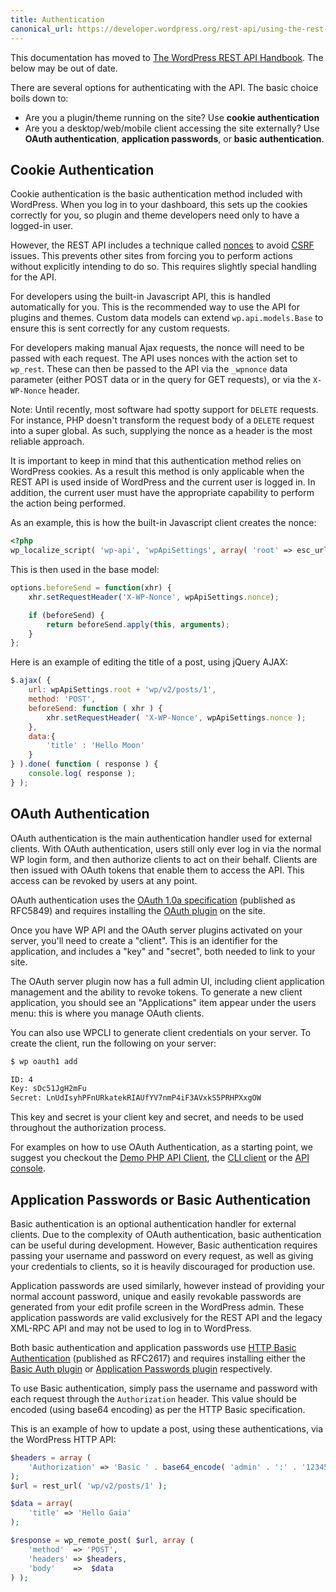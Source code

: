 ```yaml
---
title: Authentication
canonical_url: https://developer.wordpress.org/rest-api/using-the-rest-api/authentication/
---
```


<div class="warning">
This documentation has moved to <a href="https://developer.wordpress.org/rest-api/using-the-rest-api/authentication/">The WordPress REST API Handbook</a>. The below may be out of date.
</div>

There are several options for authenticating with the API. The basic choice boils
down to:

* Are you a plugin/theme running on the site? Use **cookie authentication**
* Are you a desktop/web/mobile client accessing the site externally? Use
  **OAuth authentication**, **application passwords**, or **basic authentication**.


Cookie Authentication
---------------------
Cookie authentication is the basic authentication method included with
WordPress. When you log in to your dashboard, this sets up the cookies correctly
for you, so plugin and theme developers need only to have a logged-in user.

However, the REST API includes a technique called [nonces][] to avoid [CSRF][] issues.
This prevents other sites from forcing you to perform actions without explicitly
intending to do so. This requires slightly special handling for the API.

For developers using the built-in Javascript API, this is handled automatically
for you. This is the recommended way to use the API for plugins and themes.
Custom data models can extend `wp.api.models.Base` to ensure this is sent
correctly for any custom requests.


For developers making manual Ajax requests, the nonce will need to be passed
with each request. The API uses nonces with the action set to `wp_rest`. These
can then be passed to the API via the `_wpnonce` data parameter (either POST
data or in the query for GET requests), or via the `X-WP-Nonce` header.

Note: Until recently, most software had spotty support for `DELETE` requests. For
instance, PHP doesn't transform the request body of a `DELETE` request into a super
global. As such, supplying the nonce as a header is the most reliable approach.

It is important to keep in mind that this authentication method relies on WordPress
cookies. As a result this method is only applicable when the REST API is used inside
of WordPress and the current user is logged in. In addition, the current user must
have the appropriate capability to perform the action being performed.

As an example, this is how the built-in Javascript client creates the nonce:

```php
<?php
wp_localize_script( 'wp-api', 'wpApiSettings', array( 'root' => esc_url_raw( rest_url() ), 'nonce' => wp_create_nonce( 'wp_rest' ) ) );
```

This is then used in the base model:

```javascript
options.beforeSend = function(xhr) {
	xhr.setRequestHeader('X-WP-Nonce', wpApiSettings.nonce);

	if (beforeSend) {
		return beforeSend.apply(this, arguments);
	}
};
```

Here is an example of editing the title of a post, using jQuery AJAX:

```javascript
$.ajax( {
    url: wpApiSettings.root + 'wp/v2/posts/1',
    method: 'POST',
    beforeSend: function ( xhr ) {
        xhr.setRequestHeader( 'X-WP-Nonce', wpApiSettings.nonce );
    },
    data:{
        'title' : 'Hello Moon'
    }
} ).done( function ( response ) {
    console.log( response );
} );
```

[nonces]: http://codex.wordpress.org/WordPress_Nonces
[CSRF]: http://en.wikipedia.org/wiki/Cross-site_request_forgery


OAuth Authentication
--------------------
OAuth authentication is the main authentication handler used for external
clients. With OAuth authentication, users still only ever log in via the normal
WP login form, and then authorize clients to act on their behalf. Clients are
then issued with OAuth tokens that enable them to access the API. This access
can be revoked by users at any point.

OAuth authentication uses the [OAuth 1.0a specification][oauth] (published as
RFC5849) and requires installing the [OAuth plugin][oauth-plugin] on the site.

Once you have WP API and the OAuth server plugins activated on your server,
you'll need to create a "client". This is an identifier for the application,
and includes a "key" and "secret", both needed to link to your site.

The OAuth server plugin now has a full admin UI, including client application
management and the ability to revoke tokens. To generate a new client
application, you should see an "Applications" item appear under the users menu:
this is where you manage OAuth clients.

You can also use WPCLI to generate client credentials on your server. To create
the client, run the following on your server:

```bash
$ wp oauth1 add

ID: 4
Key: sDc51JgH2mFu
Secret: LnUdIsyhPFnURkatekRIAUfYV7nmP4iF3AVxkS5PRHPXxgOW
```

This key and secret is your client key and secret, and needs to be used
throughout the authorization process.

For examples on how to use OAuth Authentication, as a starting point, we suggest
you checkout the [Demo PHP API Client][demo-api-client], the [CLI client][client-cli] or
the [API console][api-console].

[oauth]: http://tools.ietf.org/html/rfc5849
[oauth-plugin]: https://github.com/WP-API/OAuth1
[demo-api-client]: https://github.com/WP-API/example-client
[client-cli]: https://github.com/WP-API/client-cli
[api-console]: https://github.com/WP-API/api-console

Application Passwords or Basic Authentication
---------------------------------------------
Basic authentication is an optional authentication handler for external clients.
Due to the complexity of OAuth authentication, basic authentication can be
useful during development. However, Basic authentication requires passing your
username and password on every request, as well as giving your credentials to
clients, so it is heavily discouraged for production use.

Application passwords are used similarly, however instead of providing your normal
account password, unique and easily revokable passwords are generated from your
edit profile screen in the WordPress admin.  These application passwords are valid
exclusively for the REST API and the legacy XML-RPC API and may not be used to log
in to WordPress.

Both basic authentication and application passwords use [HTTP Basic Authentication][http-basic]
(published as RFC2617) and requires installing either the [Basic Auth plugin][basic-auth-plugin] or
[Application Passwords plugin][application-passwords] respectively.

To use Basic authentication, simply pass the username and password with each
request through the `Authorization` header. This value should be encoded (using
base64 encoding) as per the HTTP Basic specification.

This is an example of how to update a post, using these authentications, via the
WordPress HTTP API:

```php
$headers = array (
	'Authorization' => 'Basic ' . base64_encode( 'admin' . ':' . '12345' ),
);
$url = rest_url( 'wp/v2/posts/1' );

$data = array(
	'title' => 'Hello Gaia' 
);

$response = wp_remote_post( $url, array (
    'method'  => 'POST',
    'headers' => $headers,
    'body'    =>  $data
) );
```
    

[http-basic]: https://tools.ietf.org/html/rfc2617
[basic-auth-plugin]: https://github.com/WP-API/Basic-Auth
[application-passwords]: https://github.com/georgestephanis/application-passwords
